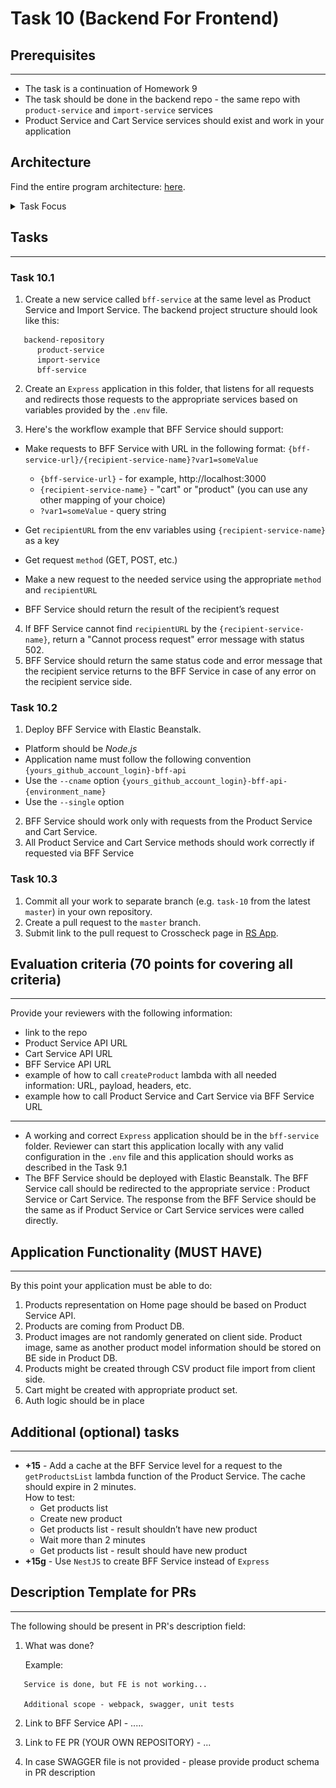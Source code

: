 # Task 10 (Backend For Frontend)

## Prerequisites

---

- The task is a continuation of Homework 9
- The task should be done in the backend repo - the same repo with `product-service` and `import-service` services
- Product Service and Cart Service services should exist and work in your application

## Architecture

Find the entire program architecture: [here](../Architecture.pdf).

<details>
  <summary>Task Focus</summary>

  The following image provides more info about task focus.

  <img src="module_focus.png" />

</details>

## Tasks

---

### Task 10.1

1. Create a new service called `bff-service` at the same level as Product Service and Import Service. The backend project structure should look like this:

```
   backend-repository
      product-service
      import-service
      bff-service
```

2. Create an `Express` application in this folder, that listens for all requests and redirects those requests to the appropriate services based on variables provided by the `.env` file.

3. Here's the workflow example that BFF Service should support:

- Make requests to BFF Service with URL in the following format: `{bff-service-url}/{recipient-service-name}?var1=someValue`

    - `{bff-service-url}` - for example, http://localhost:3000
    - `{recipient-service-name}` - "cart" or "product" (you can use any other mapping of your choice)
    - `?var1=someValue` - query string

- Get `recipientURL` from the env variables using `{recipient-service-name}` as a key
- Get request `method` (GET, POST, etc.)
- Make a new request to the needed service using the appropriate `method` and `recipientURL`
- BFF Service should return the result of the recipient’s request

4. If BFF Service cannot find `recipientURL` by the `{recipient-service-name}`, return a "Cannot process request" error message with status 502.
5. BFF Service should return the same status code and error message that the recipient service returns to the BFF Service in case of any error on the recipient service side.

### Task 10.2

1. Deploy BFF Service with Elastic Beanstalk.

- Platform should be _Node.js_
- Application name must follow the following convention `{yours_github_account_login}-bff-api`
- Use the `--cname` option `{yours_github_account_login}-bff-api-{environment_name}`
- Use the `--single` option

2. BFF Service should work only with requests from the Product Service and Cart Service.
3. All Product Service and Cart Service methods should work correctly if requested via BFF Service

### Task 10.3

1. Commit all your work to separate branch (e.g. `task-10` from the latest `master`) in your own repository.
2. Create a pull request to the `master` branch.
3. Submit link to the pull request to Crosscheck page in [RS App](https://app.rs.school).

## Evaluation criteria (70 points for covering all criteria)

---

Provide your reviewers with the following information:

- link to the repo
- Product Service API URL
- Cart Service API URL
- BFF Service API URL
- example of how to call `createProduct` lambda with all needed information: URL, payload, headers, etc.
- example how to call Product Service and Cart Service via BFF Service URL

---

- A working and correct `Express` application should be in the `bff-service` folder. Reviewer can start this application locally with any valid configuration in the `.env` file and this application should works as described in the Task 9.1
- The BFF Service should be deployed with Elastic Beanstalk. The BFF Service call should be redirected to the appropriate service : Product Service or Cart Service. The response from the BFF Service should be the same as if Product Service or Cart Service services were called directly.

## Application Functionality (**MUST HAVE**)

---

By this point your application must be able to do:

1. Products representation on Home page should be based on Product Service API.
2. Products are coming from Product DB.
3. Product images are not randomly generated on client side. Product image, same as another product model information should be stored on BE side in Product DB.
4. Products might be created through CSV product file import from client side.
5. Cart might be created with appropriate product set.
6. Auth logic should be in place

## Additional (optional) tasks

---

- **+15** - Add a cache at the BFF Service level for a request to the `getProductsList` lambda function of the Product Service. The cache should expire in 2 minutes.  
  How to test:
  - Get products list
  - Create new product
  - Get products list - result shouldn’t have new product
  - Wait more than 2 minutes
  - Get products list - result should have new product
- **+15g** - Use `NestJS` to create BFF Service instead of `Express`

## Description Template for PRs

---

The following should be present in PR's description field:

1. What was done?

   Example:

```
   Service is done, but FE is not working...

   Additional scope - webpack, swagger, unit tests
```

2. Link to BFF Service API - .....
3. Link to FE PR (YOUR OWN REPOSITORY) - ...

4. In case SWAGGER file is not provided - please provide product schema in PR description
